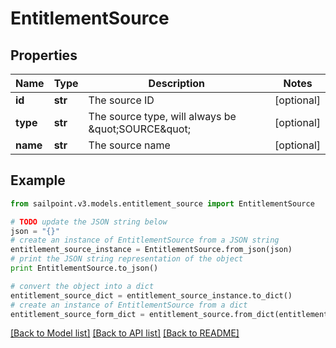 # EntitlementSource


## Properties
Name | Type | Description | Notes
------------ | ------------- | ------------- | -------------
**id** | **str** | The source ID | [optional] 
**type** | **str** | The source type, will always be \&quot;SOURCE\&quot; | [optional] 
**name** | **str** | The source name | [optional] 

## Example

```python
from sailpoint.v3.models.entitlement_source import EntitlementSource

# TODO update the JSON string below
json = "{}"
# create an instance of EntitlementSource from a JSON string
entitlement_source_instance = EntitlementSource.from_json(json)
# print the JSON string representation of the object
print EntitlementSource.to_json()

# convert the object into a dict
entitlement_source_dict = entitlement_source_instance.to_dict()
# create an instance of EntitlementSource from a dict
entitlement_source_form_dict = entitlement_source.from_dict(entitlement_source_dict)
```
[[Back to Model list]](../README.md#documentation-for-models) [[Back to API list]](../README.md#documentation-for-api-endpoints) [[Back to README]](../README.md)


